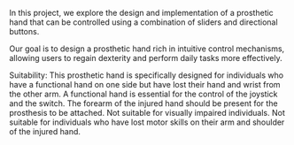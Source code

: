 In this project, we explore the design and implementation 
of a prosthetic hand that can be controlled using a 
combination of sliders and directional buttons.

Our goal is to design a prosthetic hand rich in intuitive 
control mechanisms, allowing users to regain dexterity and 
perform daily tasks more effectively.

Suitability: 
  This prosthetic hand is specifically designed for 
individuals who have a functional hand on one side 
but have lost their hand and wrist from the other 
arm. 
  A functional hand is essential for the control of the 
joystick and the switch. 
  The forearm of the injured hand should be present 
for the prosthesis to be attached. 
  Not suitable for visually impaired individuals.
  Not suitable for individuals who have lost motor 
skills on their arm and shoulder of the injured hand.
